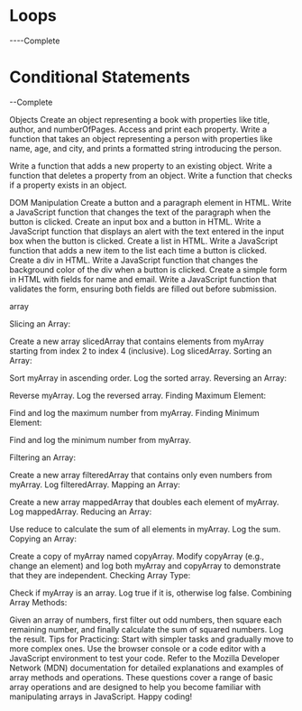 # Loops
----Complete

# Conditional Statements
--Complete


Objects
Create an object representing a book with properties like title, author, and numberOfPages. Access and print each property.
Write a function that takes an object representing a person with properties like name, age, and city, and prints a formatted string introducing the person.

Write a function that adds a new property to an existing object.
Write a function that deletes a property from an object.
Write a function that checks if a property exists in an object.



DOM Manipulation
Create a button and a paragraph element in HTML. Write a JavaScript function that changes the text of the paragraph when the button is clicked.
Create an input box and a button in HTML. Write a JavaScript function that displays an alert with the text entered in the input box when the button is clicked.
Create a list in HTML. Write a JavaScript function that adds a new item to the list each time a button is clicked.
Create a div in HTML. Write a JavaScript function that changes the background color of the div when a button is clicked.
Create a simple form in HTML with fields for name and email. Write a JavaScript function that validates the form, ensuring both fields are filled out before submission.


array

Slicing an Array:

Create a new array slicedArray that contains elements from myArray starting from index 2 to index 4 (inclusive). Log slicedArray.
Sorting an Array:

Sort myArray in ascending order. Log the sorted array.
Reversing an Array:

Reverse myArray. Log the reversed array.
Finding Maximum Element:

Find and log the maximum number from myArray.
Finding Minimum Element:

Find and log the minimum number from myArray.

Filtering an Array:

Create a new array filteredArray that contains only even numbers from myArray. Log filteredArray.
Mapping an Array:

Create a new array mappedArray that doubles each element of myArray. Log mappedArray.
Reducing an Array:

Use reduce to calculate the sum of all elements in myArray. Log the sum.
Copying an Array:

Create a copy of myArray named copyArray. Modify copyArray (e.g., change an element) and log both myArray and copyArray to demonstrate that they are independent.
Checking Array Type:

Check if myArray is an array. Log true if it is, otherwise log false.
Combining Array Methods:

Given an array of numbers, first filter out odd numbers, then square each remaining number, and finally calculate the sum of squared numbers. Log the result.
Tips for Practicing:
Start with simpler tasks and gradually move to more complex ones.
Use the browser console or a code editor with a JavaScript environment to test your code.
Refer to the Mozilla Developer Network (MDN) documentation for detailed explanations and examples of array methods and operations.
These questions cover a range of basic array operations and are designed to help you become familiar with manipulating arrays in JavaScript. Happy coding!







